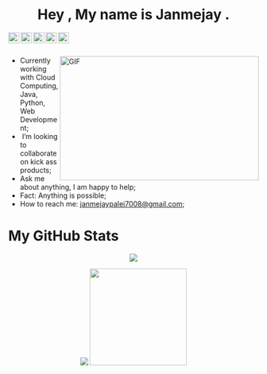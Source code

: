 <html lang="en">
<head>
<meta charset="utf-8">
<meta name="viewport" content="width=device-width, initial-scale=1, shrink-to-fit=no">


</head>
<body>
<center><h1>Hey , My name is Janmejay .</h1></center>



<a href="https://github.com/janmejay-palei" rel="nofollow">
<img align="left" alt="Github" width="22px" src="https://cdn.jsdelivr.net/npm/simple-icons@3.11.0/icons/github.svg" style="max-width:100%;">
</a>
<a href="https://www.linkedin.com/in/hritik-phoolwani-854427181/" rel="nofollow">
<img align="left" alt="Linkedin" width="22px" src="https://cdn.jsdelivr.net/npm/simple-icons@3.11.0/icons/linkedin.svg" style="max-width:100%;">
</a>
<a href="https://www.instagram.com/_janmejay_367/" rel="nofollow">
<img align="left" alt="Instagram" width="22px" src="https://cdn.jsdelivr.net/npm/simple-icons@3.11.0/icons/instagram.svg" style="max-width:100%;">
</a>
<a href="mailto:janmejaypalei7008@gmail.com" rel="nofollow">
<img align="left" alt="Gmail" width="22px" src="https://cdn.jsdelivr.net/npm/simple-icons@3.11.0/icons/gmail.svg" style="max-width:100%;">
</a>
<a href="https://www.youtube.com/channel/UC9Qe9JXhtaFafmtoR-Xov-A" rel="youtube">
<img align="left" alt="Gaming" width="22px" src="https://cdn.jsdelivr.net/npm/simple-icons@3.11.0/icons/youtube.svg" style="max-width:100%;">
</a>

<br>
<br>

<a target="_blank" rel="noopener noreferrer" href="https://giffiles.alphacoders.com/209/209474.gif"><img align="right" height="250" width="400" alt="GIF" src="https://camo.githubusercontent.com/86a3b6db470f1a0429f7355c08d1edabf3d2c804/68747470733a2f2f6d69726f2e6d656469756d2e636f6d2f6d61782f313336302f312a495247486d69477361313673746564517649615a66772e676966" data-canonical-src="https://miro.medium.com/max/1360/1*IRGHmiGsa16stedQvIaZfw.gif" style="max-width:100%;"></a>
<ul>
<li><g-emoji class="g-emoji" alias="hammer_and_wrench" fallback-src="https://github.githubassets.com/images/icons/emoji/unicode/1f6e0.png"></g-emoji> Currently working with Cloud Computing, Java, Python, Web Development;</li>
<li>&zwj; I’m looking to collaborate on kick ass products;</li>
<li><g-emoji class="g-emoji" alias="speech_balloon" fallback-src="https://github.githubassets.com/images/icons/emoji/unicode/1f4ac.png"></g-emoji> Ask me about anything, I am happy to help;</li>
<li><g-emoji class="g-emoji" alias="zap" fallback-src="https://github.githubassets.com/images/icons/emoji/unicode/26a1.png"></g-emoji> Fact: Anything is possible;</li>
<li><g-emoji class="g-emoji" alias="mailbox" fallback-src="https://github.githubassets.com/images/icons/emoji/unicode/1f4eb.png"></g-emoji> How to reach me: <a href="mailto:janmejaypalei7008@gmail.com">janmejaypalei7008@gmail.com</a>;</li>
</ul>
<h1><b>My GitHub Stats</b></h1>

<p align = "center"><img src="https://github-readme-streak-stats.herokuapp.com/?user=janmejay-palei&theme=radical"> </p>
<p align = "center"><img src = "https://github-readme-stats.vercel.app/api?username=janmejay-palei&show_icons=true&theme=radical">
<img src="https://github-readme-stats.vercel.app/api/top-langs/?username=janmejay-palei&theme=radical" weidth = "50%" height="195px"> </p>


<!--[![Janmejay's github stats](https://github-readme-
stats.vercel.app/api?//username=Hritik-HP&show_icons=true&theme=graywhite)](https://github.com/janmejay-palei
/janmejay-palei
)-->
</body>

<!-- <script src="https://unpkg.com/@lottiefiles/lottie-player@latest/dist/lottie-player.js"></script>
-->
</html>
